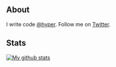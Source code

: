 ## About
I write code [@hyper](https://github.com/hyper). Follow me on [Twitter](https://twitter.com/benbotvinick).

## Stats
[![My github stats](https://github-readme-stats.vercel.app/api?username=botv&count_private=true&show_icons=true&title_color=41b883&icon_color=41b883&text_color=fffefe&bg_color=273849)](https://github.com/anuraghazra/github-readme-stats)
